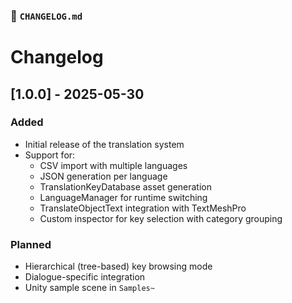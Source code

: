 ﻿### 📜 `CHANGELOG.md`

# Changelog

## [1.0.0] - 2025-05-30
### Added
- Initial release of the translation system
- Support for:
  - CSV import with multiple languages
  - JSON generation per language
  - TranslationKeyDatabase asset generation
  - LanguageManager for runtime switching
  - TranslateObjectText integration with TextMeshPro
  - Custom inspector for key selection with category grouping

### Planned
- Hierarchical (tree-based) key browsing mode
- Dialogue-specific integration
- Unity sample scene in `Samples~`
